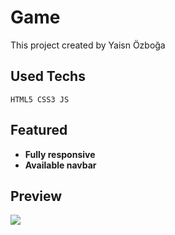 # Game

This project created by Yaisn Özboğa

## Used Techs

```
HTML5 CSS3 JS
```

## Featured

- **Fully responsive**
- **Available navbar**

## Preview

<img src="./images/Game Gif.gif">
